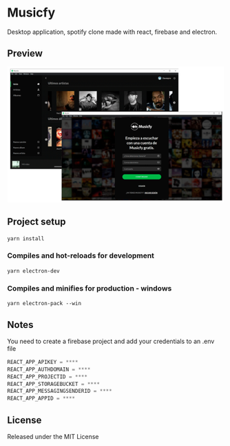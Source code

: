 # Musicfy

Desktop application, spotify clone made with react, firebase and electron.

## Preview

![](/.readme-static/app.png)

## Project setup

```
yarn install
```

### Compiles and hot-reloads for development

```
yarn electron-dev
```

### Compiles and minifies for production - windows

```
yarn electron-pack --win
```

## Notes

You need to create a firebase project and add your credentials to an .env file

```javascript
REACT_APP_APIKEY = ****
REACT_APP_AUTHDOMAIN = ****
REACT_APP_PROJECTID = ****
REACT_APP_STORAGEBUCKET = ****
REACT_APP_MESSAGINGSENDERID = ****
REACT_APP_APPID = ****
```

## License

Released under the MIT License
